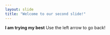 ```yaml
---
layout: slide
title: "Welcome to our second slide!"
---
```

__I am trying my best__
Use the left arrow to go back!
